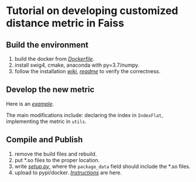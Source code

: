 # Tutorial on developing customized distance metric in Faiss

## Build the environment
1) build the docker from [*Dockerfile*](https://github.com/facebookresearch/faiss/blob/main/Dockerfile).
2) install swig4, cmake, anaconda with py=3.7/numpy.
3) follow the installation [*wiki*](https://github.com/facebookresearch/faiss/wiki/Installing-Faiss#compiling-the-python-interface-within-an-anaconda-install), [*readme*](https://github.com/facebookresearch/faiss/blob/main/INSTALL.md#building-from-source) to verify the correctness.


## Develop the new metric
Here is an [*example*](https://github.com/XuZhirong/faiss/commit/a7d5466884d924226aa1d43dd5a41dd44606817c).

The main modifications include: declaring the index in ```IndexFlat```, implementing the metric in ```utils```.

## Compile and Publish
1) remove the build files and rebuild.
2) put  *.so files to the proper location.
3) write [*setup.py*](https://github.com/facebookresearch/faiss/blob/main/faiss/python/setup.py), where the ```package_data``` field should include the *.so files.
4) upload to pypi/docker. [*Instructions*](https://zhuanlan.zhihu.com/p/61174349) are here.